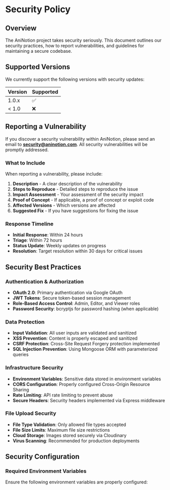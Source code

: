 # Security Policy

## Overview

The AniNotion project takes security seriously. This document outlines our security practices, how to report vulnerabilities, and guidelines for maintaining a secure codebase.

## Supported Versions

We currently support the following versions with security updates:

| Version | Supported          |
| ------- | ------------------ |
| 1.0.x   | :white_check_mark: |
| < 1.0   | :x:                |

## Reporting a Vulnerability

If you discover a security vulnerability within AniNotion, please send an email to **security@aninotion.com**. All security vulnerabilities will be promptly addressed.

### What to Include

When reporting a vulnerability, please include:

1. **Description** - A clear description of the vulnerability
2. **Steps to Reproduce** - Detailed steps to reproduce the issue
3. **Impact Assessment** - Your assessment of the security impact
4. **Proof of Concept** - If applicable, a proof of concept or exploit code
5. **Affected Versions** - Which versions are affected
6. **Suggested Fix** - If you have suggestions for fixing the issue

### Response Timeline

- **Initial Response**: Within 24 hours
- **Triage**: Within 72 hours
- **Status Update**: Weekly updates on progress
- **Resolution**: Target resolution within 30 days for critical issues

## Security Best Practices

### Authentication & Authorization

- **OAuth 2.0**: Primary authentication via Google OAuth
- **JWT Tokens**: Secure token-based session management
- **Role-Based Access Control**: Admin, Editor, and Viewer roles
- **Password Security**: bcryptjs for password hashing (when applicable)

### Data Protection

- **Input Validation**: All user inputs are validated and sanitized
- **XSS Prevention**: Content is properly escaped and sanitized
- **CSRF Protection**: Cross-Site Request Forgery protection implemented
- **SQL Injection Prevention**: Using Mongoose ORM with parameterized queries

### Infrastructure Security

- **Environment Variables**: Sensitive data stored in environment variables
- **CORS Configuration**: Properly configured Cross-Origin Resource Sharing
- **Rate Limiting**: API rate limiting to prevent abuse
- **Secure Headers**: Security headers implemented via Express middleware

### File Upload Security

- **File Type Validation**: Only allowed file types accepted
- **File Size Limits**: Maximum file size restrictions
- **Cloud Storage**: Images stored securely via Cloudinary
- **Virus Scanning**: Recommended for production deployments

## Security Configuration

### Required Environment Variables

Ensure the following environment variables are properly configured:


